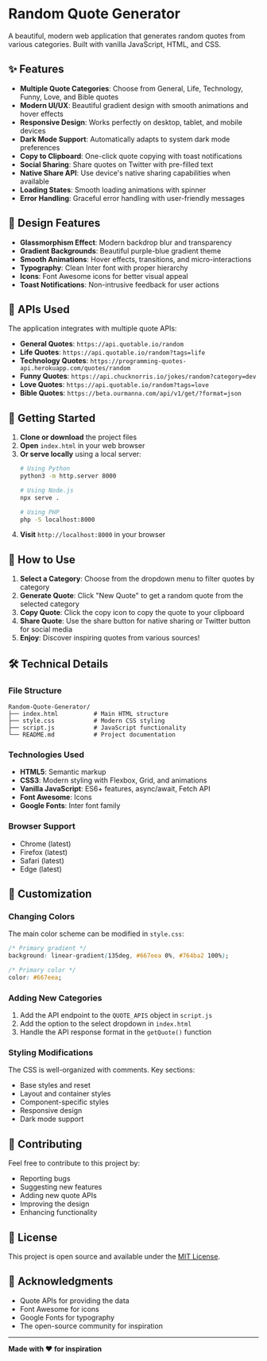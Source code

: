 # Random Quote Generator

A beautiful, modern web application that generates random quotes from various categories. Built with vanilla JavaScript, HTML, and CSS.

## ✨ Features

- **Multiple Quote Categories**: Choose from General, Life, Technology, Funny, Love, and Bible quotes
- **Modern UI/UX**: Beautiful gradient design with smooth animations and hover effects
- **Responsive Design**: Works perfectly on desktop, tablet, and mobile devices
- **Dark Mode Support**: Automatically adapts to system dark mode preferences
- **Copy to Clipboard**: One-click quote copying with toast notifications
- **Social Sharing**: Share quotes on Twitter with pre-filled text
- **Native Share API**: Use device's native sharing capabilities when available
- **Loading States**: Smooth loading animations with spinner
- **Error Handling**: Graceful error handling with user-friendly messages

## 🎨 Design Features

- **Glassmorphism Effect**: Modern backdrop blur and transparency
- **Gradient Backgrounds**: Beautiful purple-blue gradient theme
- **Smooth Animations**: Hover effects, transitions, and micro-interactions
- **Typography**: Clean Inter font with proper hierarchy
- **Icons**: Font Awesome icons for better visual appeal
- **Toast Notifications**: Non-intrusive feedback for user actions

## 📡 APIs Used

The application integrates with multiple quote APIs:

- **General Quotes**: `https://api.quotable.io/random`
- **Life Quotes**: `https://api.quotable.io/random?tags=life`
- **Technology Quotes**: `https://programming-quotes-api.herokuapp.com/quotes/random`
- **Funny Quotes**: `https://api.chucknorris.io/jokes/random?category=dev`
- **Love Quotes**: `https://api.quotable.io/random?tags=love`
- **Bible Quotes**: `https://beta.ourmanna.com/api/v1/get/?format=json`

## 🚀 Getting Started

1. **Clone or download** the project files
2. **Open** `index.html` in your web browser
3. **Or serve locally** using a local server:
   ```bash
   # Using Python
   python3 -m http.server 8000
   
   # Using Node.js
   npx serve .
   
   # Using PHP
   php -S localhost:8000
   ```
4. **Visit** `http://localhost:8000` in your browser

## 🎯 How to Use

1. **Select a Category**: Choose from the dropdown menu to filter quotes by category
2. **Generate Quote**: Click "New Quote" to get a random quote from the selected category
3. **Copy Quote**: Click the copy icon to copy the quote to your clipboard
4. **Share Quote**: Use the share button for native sharing or Twitter button for social media
5. **Enjoy**: Discover inspiring quotes from various sources!

## 🛠️ Technical Details

### File Structure
```
Random-Quote-Generator/
├── index.html          # Main HTML structure
├── style.css           # Modern CSS styling
├── script.js           # JavaScript functionality
└── README.md           # Project documentation
```

### Technologies Used
- **HTML5**: Semantic markup
- **CSS3**: Modern styling with Flexbox, Grid, and animations
- **Vanilla JavaScript**: ES6+ features, async/await, Fetch API
- **Font Awesome**: Icons
- **Google Fonts**: Inter font family

### Browser Support
- Chrome (latest)
- Firefox (latest)
- Safari (latest)
- Edge (latest)

## 🎨 Customization

### Changing Colors
The main color scheme can be modified in `style.css`:
```css
/* Primary gradient */
background: linear-gradient(135deg, #667eea 0%, #764ba2 100%);

/* Primary color */
color: #667eea;
```

### Adding New Categories
1. Add the API endpoint to the `QUOTE_APIS` object in `script.js`
2. Add the option to the select dropdown in `index.html`
3. Handle the API response format in the `getQuote()` function

### Styling Modifications
The CSS is well-organized with comments. Key sections:
- Base styles and reset
- Layout and container styles
- Component-specific styles
- Responsive design
- Dark mode support

## 🤝 Contributing

Feel free to contribute to this project by:
- Reporting bugs
- Suggesting new features
- Adding new quote APIs
- Improving the design
- Enhancing functionality

## 📄 License

This project is open source and available under the [MIT License](LICENSE).

## 🙏 Acknowledgments

- Quote APIs for providing the data
- Font Awesome for icons
- Google Fonts for typography
- The open-source community for inspiration

---

**Made with ❤️ for inspiration** 